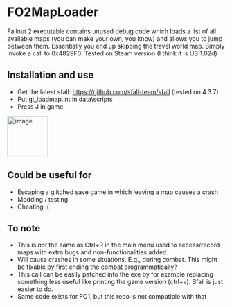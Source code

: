 # FO2MapLoader

Fallout 2 executable contains unused debug code which loads a list of all available maps (you can make your own, you know) and allows you to jump between them. Essentially you end up skipping the travel world map. Simply invoke a call to 0x4829F0. Tested on Steam version (I think it is US 1.02d)

## Installation and use

- Get the latest sfall: https://github.com/sfall-team/sfall (tested on 4.3.7)
- Put gl_loadmap.int in data\scripts
- Press J in game
<img width="94" alt="image" src="https://github.com/tomakela/FO2MapLoader/assets/9822663/766b84d1-f5e3-4141-83fd-87d154d2d48b">

## Could be useful for

- Escaping a glitched save game in which leaving a map causes a crash
- Modding / testing
- Cheating :(

## To note

- This is _not_ the same as Ctrl+R in the main menu used to access/record maps with extra bugs and non-functionalities added.
- Will cause crashes in some situations. E.g., during combat. This might be fixable by first ending the combat programmatically?
- This call can be easily patched into the exe by for example replacing something less useful like printing the game version (ctrl+v). Sfall is just easier to do.
- Same code exists for FO1, but this repo is not compatible with that
